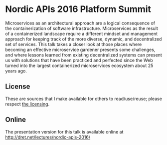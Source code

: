 # Nordic APIs 2016 Platform Summit

Microservices as an architectural approach are a logical consequence of the containerization of software infrastructure. Microservices as the result of a containerized landscape require a different mindset and management approach for keeping track of the more diverse, dynamic, and decentralized set of services. This talk takes a closer look at those places where becoming an effective microservice gardener presents some challenges, and where lessons learned from existing decentralized systems can present us with solutions that have been practiced and perfected since the Web turned into the largest containerized microservices ecosystem about 25 years ago.


## License

These are sources that I make available for others to read/use/reuse; please respect [the licensing](../LICENSE).


## Online

The presentation version for this talk is available online at http://dret.net/lectures/nordic-apis-2016/


